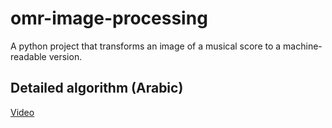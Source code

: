 # omr-image-processing
A python project that transforms an image of a musical score to a machine-readable version.
## Detailed algorithm (Arabic)
[Video](https://youtu.be/3qBF8fCx9HM)
